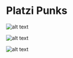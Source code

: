 # Platzi Punks

![alt text](https://i.imgur.com/BH6vpZg.png "Title")

![alt text](https://i.imgur.com/rPZUwpI.png "Title")

![alt text](https://i.imgur.com/zlroBcg.png "Title")